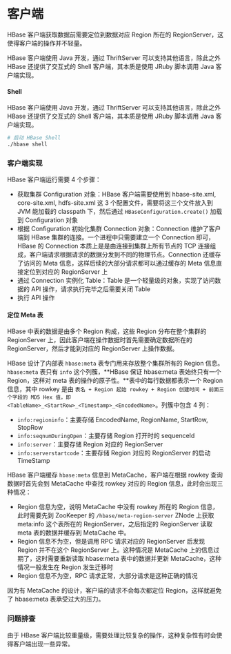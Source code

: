 # 客户端


HBase 客户端获取数据前需要定位到数据对应 Region 所在的 RegionServer，这使得客户端的操作并不轻量。

HBase 客户端使用 Java 开发，通过 ThriftServer 可以支持其他语言，除此之外 HBase 还提供了交互式的 Shell 客户端，其本质是使用 JRuby 脚本调用 Java 客户端实现。

#### Shell

HBase 客户端使用 Java 开发，通过 ThriftServer 可以支持其他语言，除此之外 HBase 还提供了交互式的 Shell 客户端，其本质是使用 JRuby 脚本调用 Java 客户端实现。

```sh
# 启动 HBase Shell
./hbase shell
```


### 客户端实现

HBase 客户端运行需要 4 个步骤：

- 获取集群 Configuration 对象：HBase 客户端需要使用到 hbase-site.xml, core-site.xml, hdfs-site.xml 这 3 个配置文件，需要将这三个文件放入到 JVM 能加载的 classpath 下，然后通过 ```HBaseConfiguration.create()``` 加载到 Configuration 对象
- 根据 Configuration 初始化集群 Connection 对象：Connection 维护了客户端到 HBase 集群的连接。一个进程中只需要建立一个 Connection 即可，HBase 的 Connection 本质上是是由连接到集群上所有节点的 TCP 连接组成，客户端请求根据请求的数据分发到不同的物理节点。Connection 还缓存了访问的 Meta 信息，这样后续的大部分请求都可以通过缓存的 Meta 信息直接定位到对应的 RegionServer 上
- 通过 Connection 实例化 Table：Table 是一个轻量级的对象，实现了访问数据的 API 操作，请求执行完毕之后需要关闭 Table
- 执行 API 操作

#### 定位 Meta 表

HBase 中表的数据是由多个 Region 构成，这些 Region 分布在整个集群的 RegionServer 上，因此客户端在操作数据时首先需要确定数据所在的 RegionServer，然后才能到对应的 RegionServer 上操作数据。

HBase 设计了内部表 ```hbase:meta``` 表专门用来存放整个集群所有的 Region 信息。```hbase:meta``` 表只有 ```info``` 这个列簇，**HBase 保证 hbase:meta 表始终只有一个 Region，这样对 meta 表的操作的原子性。**表中的每行数据都表示一个 Region 信息，其中 rowkey 是由 ```表名 + Region 起始 rowkey + Region 创建时间 + 前面三个字段的 MD5 Hex 值，即 <TableName>_<StartRow>_<Timestamp>_<EncodedName>```。列簇中包含 4 列：
- ```info:regioninfo```：主要存储 EncodedName, RegionName, StartRow, StopRow
- ```info:seqnumDuringOpen```：主要存储 Region 打开时的 sequenceId
- ```info:server```：主要存储 Region 对应的 RegionServer
- ```info:serverstartcode```：主要存储 Region 对应的 RegionServer 的启动 TimeStamp

HBase 客户端缓存 ```hbase:meta``` 信息到 MetaCache，客户端在根据 rowkey 查询数据时首先会到 MetaCache 中查找 rowkey 对应的 Region 信息，此时会出现三种情况：
- Region 信息为空，说明 MetaCache 中没有 rowkey 所在的 Region 信息，此时需要先到 ZooKeeper 的 ```/hbase/meta-region-server``` ZNode 上获取 meta:info 这个表所在的 RegionServer，之后指定的 RegionServer 读取 meta 表的数据并缓存到 MetaCache 中。
- Region 信息不为空，但是调用 RPC 请求对应的 RegionServer 后发现 Region 并不在这个 RegionServer 上。这种情况是 MetaCache 上的信息过期了，这时需要重新读取 hbase:meta 表中的数据并更新 MetaCache，这种情况一般发生在 Region 发生迁移时
- Region 信息不为空，RPC 请求正常，大部分请求是这种正确的情况

因为有 MetaCache 的设计，客户端的请求不会每次都定位 Region，这样就避免了 hbase:meta 表承受过大的压力。






### 问题排查

由于 HBase 客户端比较重量级，需要处理比较复杂的操作，这种复杂性有时会使得客户端出现一些异常。